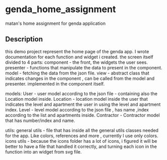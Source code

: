 # genda_home_assignment
matan's home assignment for genda application

## Description
this demo project represent the home page of the genda app.
I wrote documentation for each function and widget i created.
the screen itself divided to 4 parts:
component - the front, the widgets the user sees.
presenter - functions that manipulate the data to present in the component.
model - fetching the data from the json file.
view - abstract class that indicates changes in the component , can be called from the model and presenter. implemented in the component itself.

models:
User - user model according to the json file - containing also the Location model inside.
Location - location model inside the user that indicates the level and apartment the user in using the level and apartment index.
Level - level model according to the json file , has name ,index according to the list and apartments inside.
Contractor - Contractor model that has number/index and name.


utils: 
general utils - file that has inside all the general utils classes needed for the app. Like colors, references and more , currently I use only colors.
icons utils - because the icons folder has a lot of icons, i figured it will be better to have a file that handled it correctly,
 and turning each icon in the function into an widget from svg file.  
